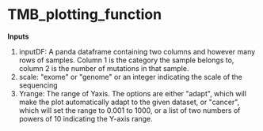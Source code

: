 # TMB_plotting_function

**Inputs**

1. inputDF: A panda dataframe containing two columns and however many rows of samples. Column 1 is the category the sample belongs to, column 2 is the number of mutations in that sample.
2. scale: "exome" or "genome" or an integer indicating the scale of the sequencing
3. Yrange: The range of Yaxis. The options are either "adapt", which will make the plot automatically adapt to the given dataset, or "cancer", which will set the range to 0.001 to 1000, or a list of two numbers of powers of 10 indicating the Y-axis range.
